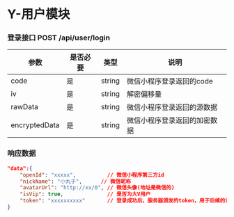 # Y-用户模块


### 登录接口  POST   /api/user/login

参数			|是否必要		|类型			|说明
--				|--				|--				|--
code			|是				|string			|微信小程序登录返回的code
iv 				|是				|string			|解密偏移量
rawData			|是				|string			|微信小程序登录返回的源数据
encryptedData	|是				|string			|微信小程序登录返回的加密数据

### 响应数据
```json
"data":{
    "openId": "xxxxx",			// 微信小程序第三方id
    "nickName": "小丸子",		// 微信昵称
    "avatarUrl": "http://xx/0",	// 微信头像(地址是微信的)
    "isVip": true,				// 是否为大V用户
    "token": "xxxxxxxxxx"		// 登录成功后，服务器颁发的token，用于后续的请求
}
```

